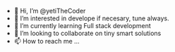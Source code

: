 - 👋 Hi, I’m @yetiTheCoder
- 👀 I’m interested in develope if necesary, tune always.
- 🌱 I’m currently learning Full stack development
- 💞️ I’m looking to collaborate on tiny smart solutions
- 📫 How to reach me ...

<!---
yetiTheCoder/yetiTheCoder is a ✨ special ✨ repository because its `README.md` (this file) appears on your GitHub profile.
You can click the Preview link to take a look at your changes.
--->
